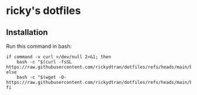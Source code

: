 # ricky's dotfiles

## Installation

Run this command in bash:

```shell
if command -v curl >/dev/null 2>&1; then
    bash -c "$(curl -fsSL https://raw.githubusercontent.com/rickydtran/dotfiles/refs/heads/main/bootstrap.sh)"
else
    bash -c "$(wget -O- https://raw.githubusercontent.com/rickydtran/dotfiles/refs/heads/main/bootstrap.sh)"
fi
```
